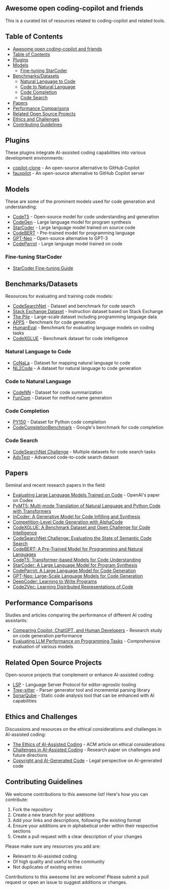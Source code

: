 
## Awesome open coding-copilot and friends

This is a curated list of resources related to coding-copilot and related tools.

## Table of Contents

- [Awesome open coding-copilot and friends](#awesome-open-coding-copilot-and-friends)
- [Table of Contents](#table-of-contents)
- [Plugins](#plugins)
- [Models](#models)
  - [Fine-tuning StarCoder](#fine-tuning-starcoder)
- [Benchmarks/Datasets](#benchmarksdatasets)
  - [Natural Language to Code](#natural-language-to-code)
  - [Code to Natural Language](#code-to-natural-language)
  - [Code Completion](#code-completion)
  - [Code Search](#code-search)
- [Papers](#papers)
- [Performance Comparisons](#performance-comparisons)
- [Related Open Source Projects](#related-open-source-projects)
- [Ethics and Challenges](#ethics-and-challenges)
- [Contributing Guidelines](#contributing-guidelines)


## Plugins

These plugins integrate AI-assisted coding capabilities into various development environments:

- [copilot-clone](https://github.com/hieunc229/copilot-clone) - An open-source alternative to GitHub Copilot
- [fauxpilot](https://github.com/fauxpilot/fauxpilot) - An open-source alternative to GitHub Copilot server

## Models

These are some of the prominent models used for code generation and understanding:


- [CodeT5](https://github.com/salesforce/CodeT5) - Open-source model for code understanding and generation
- [CodeGen](https://github.com/salesforce/CodeGen) - Large language model for program synthesis
- [StarCoder](https://huggingface.co/blog/starcoder) - Large language model trained on source code
- [CodeBERT](https://github.com/microsoft/CodeBERT) - Pre-trained model for programming language
- [GPT-Neo](https://github.com/EleutherAI/gpt-neo) - Open-source alternative to GPT-3
- [CodeParrot](https://huggingface.co/codeparrot) - Large language model trained on code

### Fine-tuning StarCoder
- [StarCoder Fine-tuning Guide](https://github.com/bigcode-project/starcoder/tree/main?tab=readme-ov-file#fine-tuning)


## Benchmarks/Datasets

Resources for evaluating and training code models:

- [CodeSearchNet](https://github.com/github/CodeSearchNet) - Dataset and benchmark for code search
- [Stack Exchange Dataset](https://huggingface.co/datasets/ArmelR/stack-exchange-instruction) - Instruction dataset based on Stack Exchange
- [The Pile](https://pile.eleuther.ai/) - Large-scale dataset including programming language data
- [APPS](https://github.com/hendrycks/apps) - Benchmark for code generation
- [HumanEval](https://github.com/openai/human-eval) - Benchmark for evaluating language models on coding tasks
- [CodeXGLUE](https://github.com/microsoft/CodeXGLUE) - Benchmark dataset for code intelligence

### Natural Language to Code
- [CoNaLa](https://conala-corpus.github.io/) - Dataset for mapping natural language to code
- [NL2Code](https://github.com/neulab/nl2code) - A dataset for natural language to code generation

### Code to Natural Language
- [CodeNN](https://github.com/sriniiyer/codenn) - Dataset for code summarization
- [FunCom](https://github.com/LethargicLeprechaun/FunCom) - Dataset for method name generation

### Code Completion
- [PY150](https://www.sri.inf.ethz.ch/py150) - Dataset for Python code completion
- [CodeCompletionBenchmark](https://github.com/google-research/google-research/tree/master/CodeCompletionBenchmark) - Google's benchmark for code completion

### Code Search
- [CodeSearchNet Challenge](https://github.com/github/CodeSearchNet#datasets) - Multiple datasets for code search tasks
- [AdvTest](https://github.com/microsoft/CodeXGLUE/tree/main/Code-Code/AdvTest) - Advanced code-to-code search dataset




## Papers

Seminal and recent research papers in the field:

- [Evaluating Large Language Models Trained on Code](https://arxiv.org/abs/2107.03374) - OpenAI's paper on Codex
- [PyMT5: Multi-mode Translation of Natural Language and Python Code with Transformers](https://arxiv.org/abs/2010.03150)
- [InCoder: A Generative Model for Code Infilling and Synthesis](https://arxiv.org/abs/2204.05999)
- [Competition-Level Code Generation with AlphaCode](https://arxiv.org/abs/2203.07814)
- [CodeXGLUE: A Benchmark Dataset and Open Challenge for Code Intelligence](https://arxiv.org/abs/2102.04664)
- [CodeSearchNet Challenge: Evaluating the State of Semantic Code Search](https://arxiv.org/abs/1909.09436)
- [CodeBERT: A Pre-Trained Model for Programming and Natural Languages](https://arxiv.org/abs/2002.08155)
- [CodeT5: Transformer-based Models for Code Understanding](https://arxiv.org/abs/2102.04664)
- [StarCoder: A Large Language Model for Program Synthesis](https://arxiv.org/abs/2202.08397)
- [CodeParrot: A Large Language Model for Code Generation](https://arxiv.org/abs/2202.08397)
- [GPT-Neo: Large-Scale Language Models for Code Generation](https://arxiv.org/abs/2202.08397)
- [DeepCoder: Learning to Write Programs](https://arxiv.org/abs/1611.01989)
- [Code2Vec: Learning Distributed Representations of Code](https://arxiv.org/abs/1803.09473)


## Performance Comparisons

Studies and articles comparing the performance of different AI coding assistants:

- [Comparing Copilot, ChatGPT, and Human Developers](https://arxiv.org/abs/2307.08908) - Research study on code generation performance
- [Evaluating LLM Performance on Programming Tasks](https://arxiv.org/abs/2305.18323) - Comprehensive evaluation of various models

## Related Open Source Projects

Open-source projects that complement or enhance AI-assisted coding:

- [LSP](https://microsoft.github.io/language-server-protocol/) - Language Server Protocol for editor-agnostic tooling
- [Tree-sitter](https://tree-sitter.github.io/tree-sitter/) - Parser generator tool and incremental parsing library
- [SonarQube](https://www.sonarqube.org/) - Static code analysis tool that can be enhanced with AI capabilities


## Ethics and Challenges

Discussions and resources on the ethical considerations and challenges in AI-assisted coding:

- [The Ethics of AI-Assisted Coding](https://cacm.acm.org/magazines/2023/5/272301-the-ethics-of-ai-assisted-coding/fulltext) - ACM article on ethical considerations
- [Challenges in AI-Assisted Coding](https://arxiv.org/abs/2304.00473) - Research paper on challenges and future directions
- [Copyright and AI-Generated Code](https://www.jdsupra.com/legalnews/copyright-and-ai-generated-code-9263076/) - Legal perspective on AI-generated code



## Contributing Guidelines

We welcome contributions to this awesome list! Here's how you can contribute:

1. Fork the repository
2. Create a new branch for your additions
3. Add your links and descriptions, following the existing format
4. Ensure your additions are in alphabetical order within their respective sections
5. Create a pull request with a clear description of your changes

Please make sure any resources you add are:
- Relevant to AI-assisted coding
- Of high quality and useful to the community
- Not duplicates of existing entries

Contributions to this awesome list are welcome! Please submit a pull request or open an issue to suggest additions or changes.

